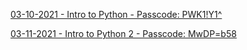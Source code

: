 [03-10-2021 - Intro to Python - Passcode: PWK1!Y1^](https://zoom.us/rec/share/TIc_-pOwvAbaLbwX1NAvXvTSjD9P5vzq_1gY4kPGwkN3ugx81iAZ15O6J7hePVAX.37dueAi1-6w_6ssj)

[03-11-2021 - Intro to Python 2 - Passcode: MwDP=b58](https://zoom.us/rec/share/h74cpreSQTjIBLOorw3w7U9OSpnXWTMu1FBWMwMrydFwOw54zoiEDVeIaVWnZ6BU.KnZ9uX1yW59SNIcx)
